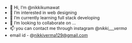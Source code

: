 - 👋 Hi, I’m @nikkikumawat
- 👀 I’m interested in web designing
- 🌱 I’m currently learning full stack developing
- 💞️ I’m looking to collaborate on ...
- 📫 you can contact me through instagram @_nikki___verma_
- email id - @nikkiverma129@gmail.com
<!---
nikkikumawat/nikkikumawat is a ✨ special ✨ repository because its `README.md` (this file) appears on your GitHub profile.
You can click the Preview link to take a look at your changes.
--->
